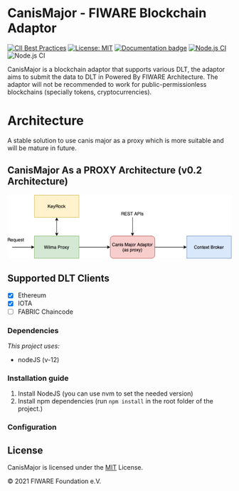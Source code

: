 # CanisMajor - FIWARE Blockchain Adaptor

[![CII Best Practices](https://bestpractices.coreinfrastructure.org/projects/4661/badge)](https://bestpractices.coreinfrastructure.org/projects/4661)
[![License: MIT](https://img.shields.io/badge/License-MIT-yellow.svg)](https://opensource.org/licenses/MIT)
[![Documentation badge](https://readthedocs.org/projects/canismajor/badge/?version=latest)](https://canismajor.readthedocs.io/)
[![Node.js CI](https://github.com/FIWARE-Blockchain/CanisMajor/workflows/Node.js%20CI/badge.svg)](https://github.com/FIWARE-Blockchain/CanisMajor/actions?query=workflow%3A%22Node.js+CI%22)
![Node.js CI](https://img.shields.io/david/Fiware-Blockchain/CanisMajor)

CanisMajor is a blockchain adaptor that supports various DLT, the adaptor aims to submit the data to DLT in Powered By FIWARE Architecture.
The adaptor will not be recommended to work for public-permissionless blockchains (specially tokens, cryptocurrencies).

<!-- |  <img src="https://assets.getpostman.com/common-share/postman-logo-stacked.svg" align="center" height="25"> [Postman Collections](https://documenter.getpostman.com/view/10787222/TWDUqdYn) |   <img src="https://static.apiary.io/assets/1lqsC4I4.png" height="20px" width="20px"/><br/> [**API Documentation**](https://canismajor.docs.apiary.io/) |
|---- | --- | -->
# Architecture

<!-- Currently Canis Major implement an experimental achitecture which work in public subscribe manner.
## CanisMajor Publish/Notify Architecture (v0.1 Architecture)
![CanisMajor Publish/Notify Architecture](https://github.com/FIWARE-Blockchain/CanisMajor/blob/master/docs/images/architecture_2.png) -->

A stable solution to use canis major as a proxy which is more suitable and will be mature in future.
## CanisMajor As a PROXY Architecture (v0.2 Architecture)
![CanisMajor Publish/Notify Architecture](https://github.com/FIWARE-Blockchain/CanisMajor/blob/master/docs/images/architecture_1.png)


## Supported DLT Clients
- [x] Ethereum 
- [x] IOTA
- [ ] FABRIC Chaincode

### Dependencies
_This project uses:_
 - nodeJS (v-12)

### Installation guide

1. Install NodeJS (you can use nvm to set the needed version)
2. Install npm dependencies (run  ```npm install```  in the root folder of the project.)

### Configuration


## License

CanisMajor is licensed under the [MIT](LICENSE) License.

© 2021 FIWARE Foundation e.V.
